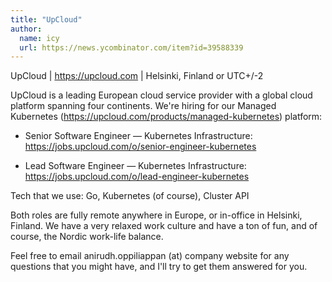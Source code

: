 ```yaml
---
title: "UpCloud"
author:
  name: icy
  url: https://news.ycombinator.com/item?id=39588339
---
```

UpCloud | <a href="https:&#x2F;&#x2F;upcloud.com" rel="nofollow">https:&#x2F;&#x2F;upcloud.com</a> | Helsinki, Finland or UTC+&#x2F;-2

UpCloud is a leading European cloud service provider with a global cloud platform spanning four continents. We&#x27;re hiring for our Managed Kubernetes (<a href="https:&#x2F;&#x2F;upcloud.com&#x2F;products&#x2F;managed-kubernetes" rel="nofollow">https:&#x2F;&#x2F;upcloud.com&#x2F;products&#x2F;managed-kubernetes</a>) platform:

* Senior Software Engineer — Kubernetes Infrastructure: <a href="https:&#x2F;&#x2F;jobs.upcloud.com&#x2F;o&#x2F;senior-engineer-kubernetes" rel="nofollow">https:&#x2F;&#x2F;jobs.upcloud.com&#x2F;o&#x2F;senior-engineer-kubernetes</a>

* Lead Software Engineer — Kubernetes Infrastructure: <a href="https:&#x2F;&#x2F;jobs.upcloud.com&#x2F;o&#x2F;lead-engineer-kubernetes" rel="nofollow">https:&#x2F;&#x2F;jobs.upcloud.com&#x2F;o&#x2F;lead-engineer-kubernetes</a>

Tech that we use: Go, Kubernetes (of course), Cluster API

Both roles are fully remote anywhere in Europe, or in-office in Helsinki, Finland. We have a very relaxed work culture and have a ton of fun, and of course, the Nordic work-life balance.

Feel free to email anirudh.oppiliappan (at) company website for any questions that you might have, and I&#x27;ll try to get them answered for you.
